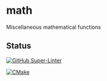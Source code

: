 # math
Miscellaneous mathematical functions

## Status
[![GitHub Super-Linter](https://github.com/Loic-Corenthy/math/workflows/Lint%20Code%20Base/badge.svg)](https://github.com/marketplace/actions/super-linter)

[![CMake](https://github.com/Loic-Corenthy/math/actions/workflows/cmake.yml/badge.svg)](https://github.com/Loic-Corenthy/math/actions/workflows/cmake.yml)
